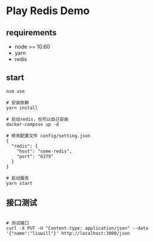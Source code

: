 # Play Redis Demo

## requirements

- node >= 10.60
- yarn
- redis

## start

```shell
nvm use

# 安装依赖
yarn install

# 启动redis，也可以自己安装
docker-compose up -d

# 修改配置文件 config/setting.json
{
  "redis": {
    "host": "some-redis",
    "port": "6379"
  }
}

# 启动服务
yarn start

```

## 接口测试

```shell

# 测试接口
curl -X PUT -H "Content-type: application/json" --data '{"name":"liuwill"}' http://localhost:3000/json
```
